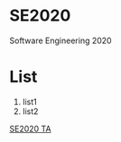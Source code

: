 # SE2020
Software Engineering 2020


# List
1. list1
2. list2

[SE2020 TA](https://learn.hanyang.ac.kr/ultra/courses/_43997_1/outline)

